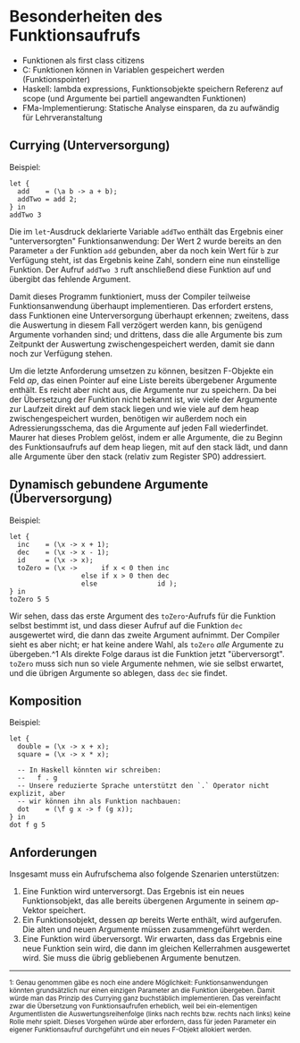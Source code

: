 # Besonderheiten des Funktionsaufrufs

- Funktionen als first class citizens
- C: Funktionen können in Variablen gespeichert werden (Funktionspointer)
- Haskell: lambda expressions, Funktionsobjekte speichern Referenz auf scope (und Argumente bei partiell angewandten Funktionen)
- FMa-Implementierung: Statische Analyse einsparen, da zu aufwändig für Lehrveranstaltung

## Currying (Unterversorgung)

Beispiel:
```
let {
  add    = (\a b -> a + b);
  addTwo = add 2;
} in
addTwo 3
```

Die im `let`-Ausdruck deklarierte Variable `addTwo` enthält das Ergebnis einer "unterversorgten" Funktionsanwendung:
Der Wert 2 wurde bereits an den Parameter `a` der Funktion `add` gebunden, aber da noch kein Wert für `b` zur Verfügung steht, ist das Ergebnis keine Zahl, sondern eine nun einstellige Funktion.
Der Aufruf `addTwo 3` ruft anschließend diese Funktion auf und übergibt das fehlende Argument.

Damit dieses Programm funktioniert, muss der Compiler teilweise Funktionsanwendung überhaupt implementieren.
Das erfordert erstens, dass Funktionen eine Unterversorgung überhaupt erkennen;
zweitens, dass die Auswertung in diesem Fall verzögert werden kann, bis genügend Argumente vorhanden sind;
und drittens, dass die alle Argumente bis zum Zeitpunkt der Auswertung zwischengespeichert werden, damit sie dann noch zur Verfügung stehen.

Um die letzte Anforderung umsetzen zu können, besitzen F-Objekte ein Feld _ap_, das einen Pointer auf eine Liste bereits übergebener Argumente enthält.
Es reicht aber nicht aus, die Argumente nur zu speichern.
Da bei der Übersetzung der Funktion nicht bekannt ist, wie viele der Argumente zur Laufzeit direkt auf dem stack liegen und wie viele auf dem heap zwischengespeichert wurden, benötigen wir außerdem noch ein Adressierungsschema, das die Argumente auf jeden Fall wiederfindet.
Maurer hat dieses Problem gelöst, indem er alle Argumente, die zu Beginn des Funktionsaufrufs auf dem heap liegen, mit auf den stack lädt, und dann alle Argumente über den stack (relativ zum Register SP0) addressiert.

## Dynamisch gebundene Argumente (Überversorgung)

Beispiel:
```
let {
  inc    = (\x -> x + 1);
  dec    = (\x -> x - 1);
  id     = (\x -> x);
  toZero = (\x ->      if x < 0 then inc
                  else if x > 0 then dec
                  else               id );
} in
toZero 5 5
```

Wir sehen, dass das erste Argument des `toZero`-Aufrufs für die Funktion selbst bestimmt ist, und dass dieser Aufruf auf die Funktion `dec` ausgewertet wird, die dann das zweite Argument aufnimmt.
Der Compiler sieht es aber nicht;
er hat keine andere Wahl, als `toZero` _alle_ Argumente zu übergeben.^1
Als direkte Folge daraus ist die Funktion jetzt "überversorgt".
`toZero` muss sich nun so viele Argumente nehmen, wie sie selbst erwartet, und die übrigen Argumente so ablegen, dass `dec` sie findet.

## Komposition

Beispiel:
```
let {
  double = (\x -> x + x);
  square = (\x -> x * x);

  -- In Haskell könnten wir schreiben:
  --   f . g
  -- Unsere reduzierte Sprache unterstützt den `.` Operator nicht explizit, aber
  -- wir können ihn als Funktion nachbauen:
  dot    = (\f g x -> f (g x));
} in
dot f g 5
```

## Anforderungen

Insgesamt muss ein Aufrufschema also folgende Szenarien unterstützen:

 1. Eine Funktion wird unterversorgt.
    Das Ergebnis ist ein neues Funktionsobjekt, das alle bereits übergenen Argumente in seinem _ap_-Vektor speichert.
 2. Ein Funktionsobjekt, dessen _ap_ bereits Werte enthält, wird aufgerufen.
    Die alten und neuen Argumente müssen zusammengeführt werden.
 3. Eine Funktion wird überversorgt.
    Wir erwarten, dass das Ergebnis eine neue Funktion sein wird, die dann im gleichen Kellerrahmen ausgewertet wird.
    Sie muss die übrig gebliebenen Argumente benutzen.

----------

<sup>
1: Genau genommen gäbe es noch eine andere Möglichkeit:
Funktionsanwendungen könnten grundsätzlich nur einen einzigen Parameter an die Funktion übergeben.
Damit würde man das Prinzip des Currying ganz buchstäblich implementieren.
Das vereinfacht zwar die Übersetzung von Funktionsaufrufen erheblich, weil bei ein-elementigen Argumentlisten die Auswertungsreihenfolge (links nach rechts bzw. rechts nach links) keine Rolle mehr spielt.
Dieses Vorgehen würde aber erfordern, dass für jeden Parameter ein eigener Funktionsaufruf durchgeführt und ein neues F-Objekt allokiert werden.
</sup>
